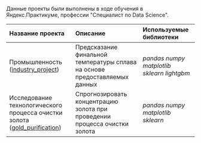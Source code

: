 Данные проекты были выполнены в ходе обучения в Яндекс.Практикуме, профессии "Специалист по Data Science".

| Название проекта | Описание | Используемые библиотеки | 
| :---------------------- | :---------------------- | :---------------------- |
| Промышленность ([industry_project](https://github.com/neyro-lesya/data_science_projects/tree/main/industry_project)) | Предсказание финальной температуры сплава на основе предоставляемых данных | *pandas* *numpy* *matplotlib* *sklearn* *lightgbm* |
| Исследование технологического процесса очистки золота ([gold_purification](https://github.com/neyro-lesya/data_science_projects/tree/main/gold_purification)) | Спрогнозировать концентрацию золота при проведении процесса очистки золота | *pandas* *numpy* *matplotlib* *sklearn* |
